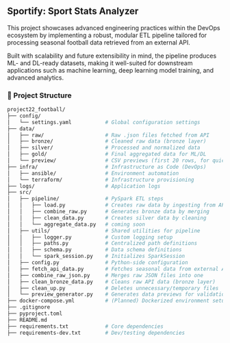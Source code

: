 ## Sportify: Sport Stats Analyzer

This project showcases advanced engineering practices within the DevOps ecosystem by implementing a robust, modular ETL pipeline tailored for processing seasonal football data retrieved from an external API.

Built with scalability and future extensibility in mind, the pipeline produces ML- and DL-ready datasets, making it well-suited for downstream applications such as machine learning, deep learning model training, and advanced analytics.


### 📁 Project Structure

```bash
project22_football/
├── config/
│   └── settings.yaml           # Global configuration settings
├── data/
│   ├── raw/                    # Raw .json files fetched from API
│   ├── bronze/                 # Cleaned raw data (bronze layer)
│   ├── silver/                 # Processed and normalized data
│   ├── gold/                   # Final aggregated data for ML/DL
│   └── preview/                # CSV previews (first 20 rows, for quick view)
├── infra/                      # Infrastructure as Code (DevOps)
│   ├── ansible/                # Environment automation
│   └── terraform/              # Infrastructure provisioning
├── logs/                       # Application logs
├── src/
│   ├── pipeline/               # PySpark ETL steps
│   │   ├── load.py             # Creates raw data by ingesting from API
│   │   ├── combine_raw.py      # Generates bronze data by merging
│   │   ├── clean_data.py       # Creates silver data by cleaning
│   │   └── aggregate_data.py   # coming soon
│   ├── utils/                  # Shared utilities for pipeline
│   │   ├── logger.py           # Custom logging setup
│   │   ├── paths.py            # Centralized path definitions
│   │   ├── schema.py           # Data schema definitions
│   │   └── spark_session.py    # Initializes SparkSession
│   ├── config.py               # Python-side configuration
│   ├── fetch_api_data.py       # Fetches seasonal data from external API
│   ├── combine_raw_json.py     # Merges raw JSON files into one
│   ├── clean_bronze_data.py    # Cleans raw API data (bronze layer)
│   ├── clean_up.py             # Deletes unnecessary/temporary files
│   └── preview_generator.py    # Generates data previews for validation
├── docker-compose.yml          # (Planned) Dockerized environment setup
├── .gitignore
├── pyproject.toml
├── README.md
├── requirements.txt            # Core dependencies
├── requirements-dev.txt        # Dev/testing dependencies
```
